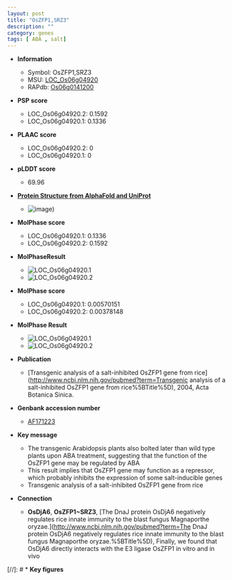 ```yaml
---
layout: post
title: "OsZFP1,SRZ3"
description: ""
category: genes
tags: [ ABA , salt]
---
```


* **Information**  
    + Symbol: OsZFP1,SRZ3  
    + MSU: [LOC_Os06g04920](http://rice.plantbiology.msu.edu/cgi-bin/ORF_infopage.cgi?orf=LOC_Os06g04920)  
    + RAPdb: [Os06g0141200](http://rapdb.dna.affrc.go.jp/viewer/gbrowse_details/irgsp1?name=Os06g0141200)  

* **PSP score**  
    + LOC_Os06g04920.2: 0.1592 
    + LOC_Os06g04920.1: 0.1336 

* **PLAAC score**  
    + LOC_Os06g04920.2: 0 
    + LOC_Os06g04920.1: 0 

* **pLDDT score**
    + 69.96

* **[Protein Structure from AlphaFold and UniProt](https://www.uniprot.org/uniprotkb/Q9SNS0/entry#structure)**
    + ![image](https://ricepsp.github.io/images/Q9/AF-Q9SNS0-F1.png))

* **MolPhase score**
    + LOC_Os06g04920.1: 0.1336
    + LOC_Os06g04920.2: 0.1592

* **MolPhaseResult**
    + ![LOC_Os06g04920.1](https://ricepsp.github.io/pictures/LOC_Os06g/LOC_Os06g04920.1.png)
    + ![LOC_Os06g04920.2](https://ricepsp.github.io/pictures/LOC_Os06g/LOC_Os06g04920.2.png)

* **MolPhase score**
    + LOC_Os06g04920.1: 0.00570151
    + LOC_Os06g04920.2: 0.00378148

* **MolPhase Result**
    + ![LOC_Os06g04920.1](https://304243504.github.io/Pictures/LOC_Os06g/LOC_Os06g04920.1.png)
    + ![LOC_Os06g04920.2](https://304243504.github.io/Pictures/LOC_Os06g/LOC_Os06g04920.2.png)

* **Publication**  
    + [Transgenic analysis of a salt-inhibited OsZFP1 gene from rice](http://www.ncbi.nlm.nih.gov/pubmed?term=Transgenic analysis of a salt-inhibited OsZFP1 gene from rice%5BTitle%5D), 2004, Acta Botanica Sinica.

* **Genbank accession number**  
    + [AF171223](http://www.ncbi.nlm.nih.gov/nuccore/AF171223)

* **Key message**  
    + The transgenic Arabidopsis plants also bolted later than wild type plants upon ABA treatment, suggesting that the function of the OsZFP1 gene may be regulated by ABA
    + This result implies that OsZFP1 gene may function as a repressor, which probably inhibits the expression of some salt-inducible genes
    + Transgenic analysis of a salt-inhibited OsZFP1 gene from rice

* **Connection**  
    + __OsDjA6__, __OsZFP1~SRZ3__, [The DnaJ protein OsDjA6 negatively regulates rice innate immunity to the blast fungus Magnaporthe oryzae.](http://www.ncbi.nlm.nih.gov/pubmed?term=The DnaJ protein OsDjA6 negatively regulates rice innate immunity to the blast fungus Magnaporthe oryzae.%5BTitle%5D), Finally, we found that OsDjA6 directly interacts with the E3 ligase OsZFP1 in vitro and in vivo

[//]: # * **Key figures**  


